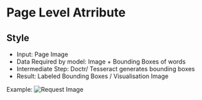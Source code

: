 # Page Level Atrribute

## Style

- Input: Page Image
- Data Required by model: Image + Bounding Boxes of words
- Intermediate Step: Doctr/ Tesseract generates bounding boxes
- Result: Labeled Bounding Boxes / Visualisation Image

Example:
![Request Image](examples/font_request.png)
